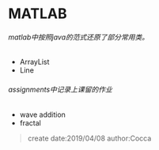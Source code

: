 # MATLAB
###### matlab中按照java的范式还原了部分常用类。
- ArrayList
- Line
###### assignments中记录上课留的作业
- wave addition
- fractal

> create date:2019/04/08
> author:Cocca
